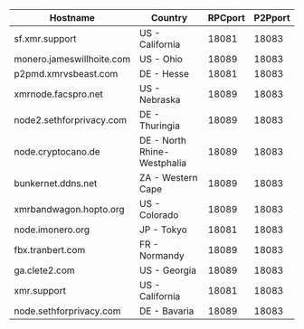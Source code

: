 Hostname | Country | RPCport | P2Pport
--- | --- | --- | ---
sf.xmr.support | US - California | 18081 | 18083
monero.jameswillhoite.com | US - Ohio | 18089 | 18083
p2pmd.xmrvsbeast.com | DE - Hesse | 18081 | 18083
xmrnode.facspro.net | US - Nebraska | 18089 | 18083
node2.sethforprivacy.com | DE - Thuringia | 18089 | 18083
node.cryptocano.de | DE - North Rhine-Westphalia | 18089 | 18083
bunkernet.ddns.net | ZA - Western Cape | 18089 | 18083
xmrbandwagon.hopto.org | US - Colorado | 18089 | 18083
node.imonero.org | JP - Tokyo | 18081 | 18083
fbx.tranbert.com | FR - Normandy | 18089 | 18083
ga.clete2.com | US - Georgia | 18089 | 18083
xmr.support | US - California | 18081 | 18083
node.sethforprivacy.com | DE - Bavaria | 18089 | 18083

